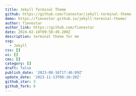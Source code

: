 ```yaml
---
title: Jekyll Terminal Theme
github: https://github.com/fienestar/jekyll-terminal-theme
demo: https://fienestar.github.io/jekyll-terminal-theme/
author: fienestar
author_link: https://github.com/fienestar
date: 2024-02-18T09:50:49.200Z
description: terminal theme for me
ssg:
  - Jekyll
css: []
ui: []
cms: []
category: []
draft: false
publish_date: '2023-08-16T17:46:09Z'
update_date: '2023-11-13T08:16:20Z'
github_star: 3
github_fork: 0
---
```

